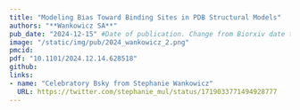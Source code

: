 ```yaml
---
title: "Modeling Bias Toward Binding Sites in PDB Structural Models"
authors: "**Wankowicz SA**"
pub_date: "2024-12-15" #Date of publication. Change from Biorxiv date to Journal date once accepted
image: "/static/img/pub/2024_wankowicz_2.png" 
pmcid: 
pdf: "10.1101/2024.12.14.628518"
github:
links:
- name: "Celebratory Bsky from Stephanie Wankowicz"
  URL: https://twitter.com/stephanie_mul/status/1719033771494928777
---
```

